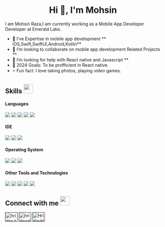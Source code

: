 <h1 align="center">Hi 👋, I'm Mohsin</h1>

I am Mohsin Raza,I am currently working as a Mobile App Developer Developer at Emerald Labs.

- 🌱 I’ve Expertise in mobile app development ** iOS,Swift,SwiftUI,Android,Kotlin**
- 👯 I’m looking to collaborate on mobile app development Related Projects **
- 🤔 I’m looking for help with React native and Javascript **
- 🥅 2024 Goals: To be profficient in React native.
- ⚡ Fun fact: I love taking photos, playing video games.


## Skills <img src="https://media.giphy.com/media/iY8CRBdQXODJSCERIr/giphy.gif" width="30px">&nbsp; 

<h4> Languages </h4>
<span>
  <img src="https://img.shields.io/badge/ios-E34F26?style=for-the-badge&logo=iOS&logoColor=white">
  <img src="https://img.shields.io/badge/Swift-E34F26?style=for-the-badge&logo=Swift&logoColor=white">
  <img src="https://img.shields.io/badge/SwiftUI-1572B6?style=for-the-badge&logo=SwiftUI&logoColor=white">
  <img src="https://img.shields.io/badge/JavaScript-F7DF1E?style=for-the-badge&logo=javascript&logoColor=black">
  <img src="https://img.shields.io/badge/Kotlin-F7DF1E?style=for-the-badge&logo=Kotlin&logoColor=black">
</span>


<h4> IDE </h4>
<span>
<img src="https://img.shields.io/badge/Xcode-00FF00?style=for-the-badge&logo=Xcode&logoColor=white">
<img src="https://img.shields.io/badge/Android Studio-%23575757.svg?&style=for-the-badge&logo=android studio-text&logoColor=important">
<img src="https://img.shields.io/badge/Visual_Studio_Code-0078D4?style=for-the-badge&logo=visual%20studio%20code&logoColor=white">

<h4> Operating System </h4>
<span>
  <img src="https://img.shields.io/badge/Mac-000000?style=for-the-badge&logo=Apple&logoColor=white">
  <img src="https://img.shields.io/badge/Linux-FCC624?style=for-the-badge&logo=linux&logoColor=black">
  <img src="https://img.shields.io/badge/Windows-0078D6?style=for-the-badge&logo=windows&logoColor=white">
</span>

<h4> Other Tools and Technologies </h4>
<span>
  <img src="https://img.shields.io/badge/Git-F05032?style=for-the-badge&logo=git&logoColor=white">
  <img src="https://img.shields.io/badge/Postman-FF6C37?style=for-the-badge&logo=Postman&logoColor=white">
  <img src="https://img.shields.io/badge/Swift-121011?style=for-the-badge&logo=Swift&logoColor=white">
  <img src="https://img.shields.io/badge/Kotlin-F05032?style=for-the-badge&logo=Kotlin&logoColor=white">
  <img src="https://img.shields.io/badge/SwiftUI-5E5C5C?style=for-the-badge&logo=SwiftUI&logoColor=white">
</span>
    

## Connect with me <img src="https://media.giphy.com/media/iY8CRBdQXODJSCERIr/giphy.gif" width="30px">
<a href="" target="blank"><img align="center" src="https://raw.githubusercontent.com/rahuldkjain/github-profile-readme-generator/master/src/images/icons/Social/facebook.svg" alt="hridoy.the.hazard10" height="30" width="40" /></a>
<a href="" target="blank"><img align="center" src="https://raw.githubusercontent.com/rahuldkjain/github-profile-readme-generator/master/src/images/icons/Social/instagram.svg" alt="hridoyalhazard" height="30" width="40" /></a>
<a href="" target="blank"><img align="center" src="https://raw.githubusercontent.com/rahuldkjain/github-profile-readme-generator/master/src/images/icons/Social/github.svg" alt="HridoyHazard" height="30" width="40" /></a>
    
<br>
